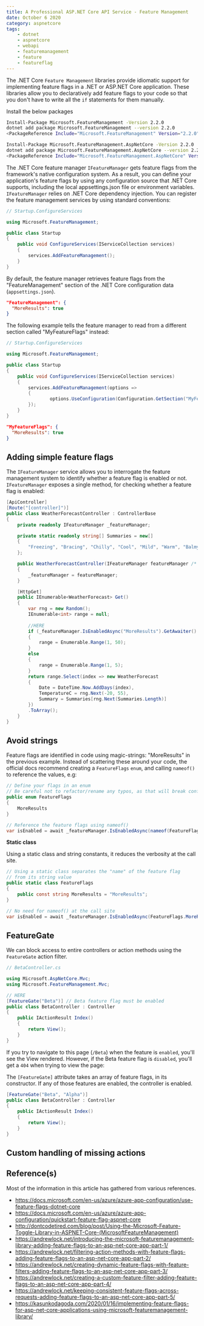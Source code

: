 ```yaml
---
title: A Professional ASP.NET Core API Service - Feature Management
date: October 6 2020
category: aspnetcore
tags:
    - dotnet
    - aspnetcore
    - webapi
    - featuremanagement
    - feature
    - featureflag
---
```

 
The .NET Core `Feature Management` libraries provide idiomatic support for implementing feature flags in a .NET or ASP.NET Core application. These libraries allow you to declaratively add feature flags to your code so that you don't have to write all the `if` statements for them manually.

<!-- more -->

Install the below packages

```bash
Install-Package Microsoft.FeatureManagement -Version 2.2.0
dotnet add package Microsoft.FeatureManagement --version 2.2.0
<PackageReference Include="Microsoft.FeatureManagement" Version="2.2.0" />

Install-Package Microsoft.FeatureManagement.AspNetCore -Version 2.2.0
dotnet add package Microsoft.FeatureManagement.AspNetCore --version 2.2.0
<PackageReference Include="Microsoft.FeatureManagement.AspNetCore" Version="2.2.0" />
```

The .NET Core feature manager `IFeatureManager` gets feature flags from the framework's native configuration system. As a result, you can define your application's feature flags by using any configuration source that .NET Core supports, including the local appsettings.json file or environment variables. `IFeatureManager` relies on .NET Core dependency injection. You can register the feature management services by using standard conventions:

```cs
// Startup.ConfigureServices

using Microsoft.FeatureManagement;

public class Startup
{
    public void ConfigureServices(IServiceCollection services)
    {
        services.AddFeatureManagement();
    }
}
```

By default, the feature manager retrieves feature flags from the "FeatureManagement" section of the .NET Core configuration data (`appsettings.json`). 

```json
"FeatureManagement": {
  "MoreResults": true
}
```

The following example tells the feature manager to read from a different section called "MyFeatureFlags" instead:

```cs
// Startup.ConfigureServices

using Microsoft.FeatureManagement;

public class Startup
{
    public void ConfigureServices(IServiceCollection services)
    {
        services.AddFeatureManagement(options =>
        {
                options.UseConfiguration(Configuration.GetSection("MyFeatureFlags"));
        });
    }
}
```

```json
"MyFeatureFlags": {
  "MoreResults": true
}
```

## Adding simple feature flags

The `IFeatureManager` service allows you to interrogate the feature management system to identify whether a feature flag is enabled or not. `IFeatureManager` exposes a single method, for checking whether a feature flag is enabled:

```cs
[ApiController]
[Route("[controller]")]
public class WeatherForecastController : ControllerBase
{
    private readonly IFeatureManager _featureManager;

    private static readonly string[] Summaries = new[]
    {
        "Freezing", "Bracing", "Chilly", "Cool", "Mild", "Warm", "Balmy", "Hot", "Sweltering", "Scorching"
    };

    public WeatherForecastController(IFeatureManager featureManager /* HERE */)
    {
        _featureManager = featureManager;
    }

    [HttpGet]
    public IEnumerable<WeatherForecast> Get()
    {
        var rng = new Random();
        IEnumerable<int> range = null;
        
        //HERE
        if (_featureManager.IsEnabledAsync("MoreResults").GetAwaiter().GetResult())
        {
            range = Enumerable.Range(1, 50);
        }
        else
        {
            range = Enumerable.Range(1, 5);
        }
        return range.Select(index => new WeatherForecast
        {
            Date = DateTime.Now.AddDays(index),
            TemperatureC = rng.Next(-20, 55),
            Summary = Summaries[rng.Next(Summaries.Length)]
        })
        .ToArray();
    }
}
```

## Avoid strings

Feature flags are identified in code using magic-strings: "MoreResults" in the previous example. Instead of scattering these around your code, the official docs recommend creating a `FeatureFlags` `enum`, and calling `nameof()` to reference the values, e.g:

```cs
// Define your flags in an enum
// Be careful not to refactor/rename any typos, as that will break configuration
public enum FeatureFlags
{
    MoreResults
}

// Reference the feature flags using nameof()
var isEnabled = await _featureManager.IsEnabledAsync(nameof(FeatureFlags.MoreResults));
```

**Static class**

Using a static class and string constants, it reduces the verbosity at the call site.

```cs
// Using a static class separates the "name" of the feature flag
// from its string value
public static class FeatureFlags
{
    public const string MoreResults = "MoreResults";
}

// No need for nameof() at the call site
var isEnabled = await _featureManager.IsEnabledAsync(FeatureFlags.MoreResults);
```

## FeatureGate

We can block access to entire controllers or action methods using the `FeatureGate` action filter.

```cs
// BetaController.cs

using Microsoft.AspNetCore.Mvc;
using Microsoft.FeatureManagement.Mvc;

// HERE
[FeatureGate("Beta")] // Beta feature flag must be enabled
public class BetaController : Controller
{
    public IActionResult Index()
    {
        return View();
    }
}
```

If you try to navigate to this page (`/Beta`) when the feature is `enabled`, you'll see the View rendered. However, if the Beta feature flag is `disabled`, you'll get a `404` when trying to view the page:

The `[FeatureGate]` attribute takes an array of feature flags, in its constructor. If any of those features are enabled, the controller is enabled.

```cs
[FeatureGate("Beta", "Alpha")]
public class BetaController : Controller
{
    public IActionResult Index()
    {
        return View();
    }
}
```

## Custom handling of missing actions





## Reference(s)

Most of the information in this article has gathered from various references.

* https://docs.microsoft.com/en-us/azure/azure-app-configuration/use-feature-flags-dotnet-core
* https://docs.microsoft.com/en-us/azure/azure-app-configuration/quickstart-feature-flag-aspnet-core
* http://dontcodetired.com/blog/post/Using-the-Microsoft-Feature-Toggle-Library-in-ASPNET-Core-(MicrosoftFeatureManagement)
* https://andrewlock.net/introducing-the-microsoft-featuremanagement-library-adding-feature-flags-to-an-asp-net-core-app-part-1/
* https://andrewlock.net/filtering-action-methods-with-feature-flags-adding-feature-flags-to-an-asp-net-core-app-part-2/
* https://andrewlock.net/creating-dynamic-feature-flags-with-feature-filters-adding-feature-flags-to-an-asp-net-core-app-part-3/
* https://andrewlock.net/creating-a-custom-feature-filter-adding-feature-flags-to-an-asp-net-core-app-part-4/
* https://andrewlock.net/keeping-consistent-feature-flags-across-requests-adding-feature-flags-to-an-asp-net-core-app-part-5/
* https://kasunkodagoda.com/2020/01/16/implementing-feature-flags-for-asp-net-core-applications-using-microsoft-featuremanagement-library/